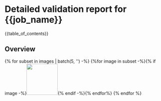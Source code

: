 # Detailed validation report for {{job_name}}
{{table_of_contents}}

## Overview

{% for subset in images | batch(5, '') -%}
{%for image in subset -%}{% if image -%}<img width="100" src="{{image}}" />{% endif -%}{% endfor%}
{% endfor %}

<!---
{% for name, values in distributions.items() -%}
## {{ name }} ({{"KS statistic: %0.3f; p-value: %0.3f" | format(values['ks_statistic'], values['pvalue'])}} - {{values['status']}}

{% if values['status'] != 'success' -%}
[![image]({{values['image']}})]({{values['image']}})
{% endif -%}

{% endfor -%}
---!>
